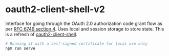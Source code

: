 # oauth2-client-shell-v2

Interface for going through the OAuth 2.0 authorization code grant flow as per
[RFC 6749 section 4](https://tools.ietf.org/html/rfc6749#section-4). Uses local
and session storage to store state. This is a refresh of
[oauth2-client-shell](https://github.com/neverendingqs/oauth2-client-shell).

```sh
# Running it with a self-signed certificate for local use only
npm run serve
```

